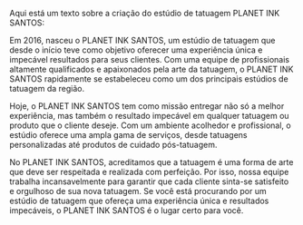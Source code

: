 Aqui está um texto sobre a criação do estúdio de tatuagem PLANET INK SANTOS:

Em 2016, nasceu o PLANET INK SANTOS, um estúdio de tatuagem que desde o início teve como objetivo oferecer uma experiência única e impecável resultados para seus clientes. Com uma equipe de profissionais altamente qualificados e apaixonados pela arte da tatuagem, o PLANET INK SANTOS rapidamente se estabeleceu como um dos principais estúdios de tatuagem da região.

Hoje, o PLANET INK SANTOS tem como missão entregar não só a melhor experiência, mas também o resultado impecável em qualquer tatuagem ou produto que o cliente deseje. Com um ambiente acolhedor e profissional, o estúdio oferece uma ampla gama de serviços, desde tatuagens personalizadas até produtos de cuidado pós-tatuagem.

No PLANET INK SANTOS, acreditamos que a tatuagem é uma forma de arte que deve ser respeitada e realizada com perfeição. Por isso, nossa equipe trabalha incansavelmente para garantir que cada cliente sinta-se satisfeito e orgulhoso de sua nova tatuagem. Se você está procurando por um estúdio de tatuagem que ofereça uma experiência única e resultados impecáveis, o PLANET INK SANTOS é o lugar certo para você.
